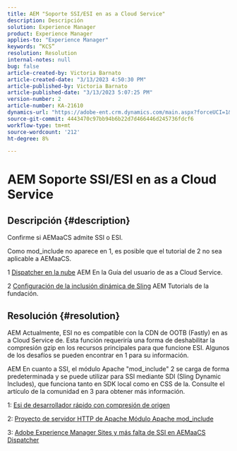 ```yaml
---
title: AEM "Soporte SSI/ESI en as a Cloud Service"
description: Descripción
solution: Experience Manager
product: Experience Manager
applies-to: "Experience Manager"
keywords: “KCS”
resolution: Resolution
internal-notes: null
bug: false
article-created-by: Victoria Barnato
article-created-date: "3/13/2023 4:50:30 PM"
article-published-by: Victoria Barnato
article-published-date: "3/13/2023 5:07:25 PM"
version-number: 2
article-number: KA-21610
dynamics-url: "https://adobe-ent.crm.dynamics.com/main.aspx?forceUCI=1&pagetype=entityrecord&etn=knowledgearticle&id=12a61729-bfc1-ed11-83ff-6045bd006079"
source-git-commit: 4443470c97bb94b6b22d7d466446d245736fdcf6
workflow-type: tm+mt
source-wordcount: '212'
ht-degree: 8%

---
```


# AEM Soporte SSI/ESI en as a Cloud Service

## Descripción {#description}


Confirme si AEMaaCS admite SSI o ESI.

Como mod_include no aparece en 1, es posible que el tutorial de 2 no sea aplicable a AEMaaCS.

1 [Dispatcher en la nube](https://experienceleague.adobe.com/docs/experience-manager-cloud-service/content/implementing/content-delivery/disp-overview.html?lang=es) AEM En la Guía del usuario de as a Cloud Service.

2 [Configuración de la inclusión dinámica de Sling](https://experienceleague.adobe.com/docs/experience-manager-learn/foundation/development/set-up-sling-dynamic-include.html) AEM Tutorials de la fundación.




## Resolución {#resolution}


AEM Actualmente, ESI no es compatible con la CDN de OOTB (Fastly) en as a Cloud Service de. Esta función requeriría una forma de deshabilitar la compresión gzip en los recursos principales para que funcione ESI. Algunos de los desafíos se pueden encontrar en 1 para su información.

AEM En cuanto a SSI, el módulo Apache &quot;mod_include&quot; 2 se carga de forma predeterminada y se puede utilizar para SSI mediante SDI (Sling Dynamic Includes), que funciona tanto en SDK local como en CSS de la. Consulte el artículo de la comunidad en 3 para obtener más información.

1: [Esi de desarrollador rápido con compresión de origen](https://developer.fastly.com/reference/vcl/statements/esi/#esi-with-origin-compression)

2: [Proyecto de servidor HTTP de Apache Módulo Apache mod_include](https://httpd.apache.org/docs/2.4/mod/mod_include.html)

3: [Adobe Experience Manager Sites y más falta de SSI en AEMaaCS Dispatcher](https://experienceleaguecommunities.adobe.com/t5/adobe-experience-manager/lack-of-ssi-in-aemaacs-dispatcher/td-p/392044)
